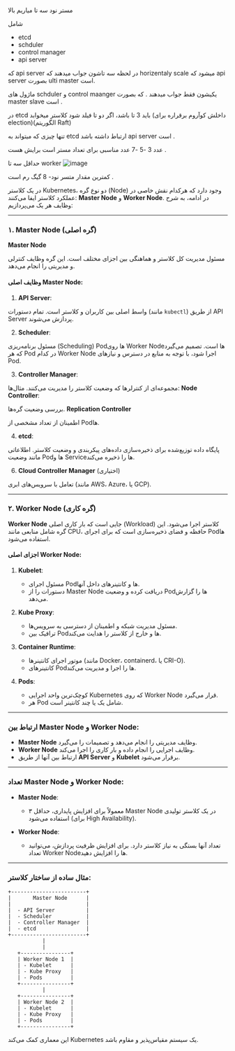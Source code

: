 مستر نود سه تا میاریم بالا

شامل

- etcd
- schduler
- control manager
- api server

که api server در لحظه سه تاشون جواب میدهند که horizentaly scale میشود که api server بصورت ulti master است.

ماژول های schduler و control maanger یکیشون فقط جواب میدهند . که بصورت master slave است .

در etcd باید 3 تا باشد، اگر دو تا فیلد شود کلاستر میخوابد (داخلش کوآروم برقراره برای election)(الگوریتم Raft)

تنها چیزی که میتواند به etcd ارتباط داشته باشد api server است .

عدد 3 -5 -7 عدد مناسبی برای تعداد مستر است برایش هست .

حداقل سه تا worker
![image](https://github.com/user-attachments/assets/d85b0a0e-3dc3-48b8-b638-279eb8b2a02d)



کمترین مقدار متسر نود- 8 گیگ رم است .


در یک کلاستر Kubernetes، دو نوع گره (Node) وجود دارد که هرکدام نقش خاصی در عملکرد کلاستر ایفا می‌کنند: **Master Node** و **Worker Node**. در ادامه، به شرح وظایف هر یک می‌پردازیم:

---

### ۱. Master Node (گره اصلی)

**Master Node** 

مسئول مدیریت کل کلاستر و هماهنگی بین اجزای مختلف است. این گره وظایف کنترلی و مدیریتی را انجام می‌دهد.

#### وظایف اصلی Master Node:
1. **API Server**:

 واسط اصلی بین کاربران و کلاستر است.
 تمام دستورات (مانند `kubectl`) از طریق API Server پردازش می‌شوند.

2. **Scheduler**:
   
 مسئول برنامه‌ریزی (Scheduling) Podها روی Worker Nodeها است.
 تصمیم می‌گیرد که هر Pod در کدام Worker Node اجرا شود، با توجه به منابع در دسترس و نیازهای Pod.


3. **Controller Manager**:


 مجموعه‌ای از کنترلرها که وضعیت کلاستر را مدیریت می‌کنند.
 مثال‌ها: 
**Node Controller**:

     
بررسی وضعیت گره‌ها.
**Replication Controller**

     
اطمینان از تعداد مشخصی از Podها.

4. **etcd**:
   

 پایگاه داده توزیع‌شده برای ذخیره‌سازی داده‌های پیکربندی و وضعیت کلاستر.
اطلاعاتی مانند وضعیت Podها و Serviceها را ذخیره می‌کند.

6. **Cloud Controller Manager** (اختیاری)
   
 تعامل با سرویس‌های ابری (مانند AWS، Azure، یا GCP).

---

### ۲. Worker Node (گره کاری)

**Worker Node** جایی است که بار کاری اصلی (Workload) کلاستر اجرا می‌شود. این گره شامل منابعی مانند CPU، حافظه و فضای ذخیره‌سازی است که برای اجرای Podها استفاده می‌شود.

#### اجزای اصلی Worker Node:
1. **Kubelet**:
   
   - مسئول اجرای Podها و کانتینرهای داخل آنها.
   - دستورات را از Master Node دریافت کرده و وضعیت Podها را گزارش می‌دهد.

3. **Kube Proxy**:
   
   - مسئول مدیریت شبکه و اطمینان از دسترسی به سرویس‌ها.
   - ترافیک بین Podها و خارج از کلاستر را هدایت می‌کند.

5. **Container Runtime**:
   
   - موتور اجرای کانتینرها (مانند Docker، containerd، یا CRI-O).
   - کانتینرهای Podها را اجرا و مدیریت می‌کند.

7. **Pods**:
   
   - کوچک‌ترین واحد اجرایی Kubernetes که روی Worker Node قرار می‌گیرد.
   - هر Pod شامل یک یا چند کانتینر است.

---

### ارتباط بین Master Node و Worker Node:


- **Master Node** وظایف مدیریتی را انجام می‌دهد و تصمیمات را می‌گیرد.
- **Worker Node** وظایف اجرایی را انجام داده و بار کاری را اجرا می‌کند.
- ارتباط بین آنها از طریق **API Server** و **Kubelet** برقرار می‌شود.

---

### تعداد Master Node و Worker Node:

- **Master Node**:
  - معمولاً برای افزایش پایداری، حداقل ۳ Master Node در یک کلاستر تولیدی استفاده می‌شود (برای High Availability).
  
- **Worker Node**:
  - تعداد آنها بستگی به نیاز کلاستر دارد. برای افزایش ظرفیت پردازش، می‌توانید تعداد Worker Nodeها را افزایش دهید.

---

### مثال ساده از ساختار کلاستر:

```
+------------------------+
|       Master Node      |
|                        |
|  - API Server          |
|  - Scheduler           |
|  - Controller Manager  |
|  - etcd                |
+------------------------+
           |
           |
   +----------------+
   | Worker Node 1  |
   | - Kubelet      |
   | - Kube Proxy   |
   | - Pods         |
   +----------------+
           |
   +----------------+
   | Worker Node 2  |
   | - Kubelet      |
   | - Kube Proxy   |
   | - Pods         |
   +----------------+
```

این معماری کمک می‌کند Kubernetes یک سیستم مقیاس‌پذیر و مقاوم باشد.

